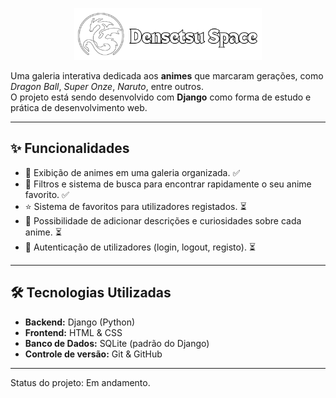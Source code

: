 <p align="center">
  <img src="./setup/static/assets/logo/readme.png" alt="Logo Densetsu" width="300"/>
</p>

Uma galeria interativa dedicada aos **animes** que marcaram gerações, como *Dragon Ball*, *Super Onze*, *Naruto*, entre outros.  
O projeto está sendo desenvolvido com **Django** como forma de estudo e prática de desenvolvimento web.  

---

## ✨ Funcionalidades  

- 📸 Exibição de animes em uma galeria organizada. ✅
- 🔎 Filtros e sistema de busca para encontrar rapidamente o seu anime favorito.  ✅
- ⭐ Sistema de favoritos para utilizadores registados.  ⏳
- 📝 Possibilidade de adicionar descrições e curiosidades sobre cada anime.  ⏳
- 👤 Autenticação de utilizadores (login, logout, registo).  ⏳

---

## 🛠️ Tecnologias Utilizadas  

- **Backend:** Django (Python)  
- **Frontend:** HTML & CSS 
- **Banco de Dados:** SQLite (padrão do Django)  
- **Controle de versão:** Git & GitHub  

---

Status do projeto: Em andamento.
